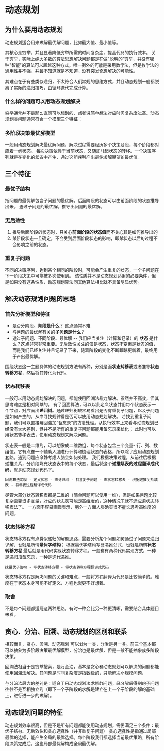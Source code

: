 # 动态规划
## 为什么要用动态规划

动态规划适合用来求解最优解问题，比如最大值、最小值等。

其核心是穷举，并且显著降低穷举所需的时间复杂度，提高代码的执行效率。
关于穷举，实际上绝大多数的算法思想解决问题都是在做"聪明的"穷举，并没有哪种"智能"的算法可以超越这种方式。唯一例外的可能是采用数学法，但是数学法的通用性并不强，并且不知道就是不知道，没有突发奇想解决的可能性。

其难点在于有些类似递归，不太符合人们常规的思维方式，并且动态规划一般都脱离了实际的递归技巧，由循环迭代完成计算。

### 什么样的问题可以用动态规划解决

穷举通常并不是那么直观可以想到的，或者说简单想法对应时间复杂度过高。动态规划类问题通常符合一个模型三个特征：

### 多阶段决策最优解模型

一般用动态规划解决最优解问题，解决过程需要经历多个决策阶段，每个阶段都对应着一组状态。
每次决策依赖于当前状态，又随即引起状态的转移。一个决策序列就是在变化的状态中产生，通过这组序列产出最终求解期望的最优值。

## 三个特征

### 最优子结构

指问题的最优解包含子问题的最优解。后面阶段的状态可以由前面阶段的状态推导出来。
通过子问题的最优解，推导出问题的最优解。

### 无后效性

1. 推导后面阶段的状态时，只关心**前面阶段的状态值**而不关心其是如何推导出的
2. 某阶段状态一旦确定，不会受到后面阶段状态的影响，即某状态以后的过程不会影响之前的状态。

### 重复子问题

不同的决策序列，达到某个相同的阶段时，可能会产生重复的状态，一个子问题在下一阶段决策中可能被多次使用到。
该性质并不是动态规划适用的必要条件，但是如果没有这条性质，动态规划算法同其他算法相比就不具备明显优势。

## 解决动态规划问题的思路

### 首先分析模型和特征

- 是否分阶段、**阶段是什么**？ 这点通常不难
- 与问题的最优解有关的**子问题是什么**？
- 透过子问题、不同阶段、最优解 -- 我们应当关注（计算和记录）的 **状态** 是什么？这点非常非常重要。无后效性关注的仅是状态，状态不变但是状态的值，而是我们已经关注并且记录了下来，随着阶段的变化不断跟踪更新着，最终用于产出最优解。

围绕状态这一主题具体的动态规划方法有两种，分别是画**状态转移表**或者推导**状态转移方程**，然后将其转化为代码。

### 状态转移表

一般可以用动态规划解决的问题，都能使用回溯法暴力解决。虽然并不高效，但其思考难度是相对简单的。
有了回溯算法，可以以此定义状态并用每个状态表示一个节点，对应画出**递归树**。通过递归树较容易看出是否有重复子问题，以及子问题是如何产生的，从中寻找规律看是否可以使用动态规划解决。
若找到重复子问题，我们可以直接用回溯加“备忘录”的方法处理。从执行效率上来看与动态规划已经没有太大差别，但并不是所有的重复子问题都能用备忘录来优化；
此时也可以用状态转移表法，使用动态规划来解决问题。

状态表一般是二维的，可以想像成二维数组，每个状态包含三个变量- 行、列、数组值。它有点像一个辅助人脑进行计算和梳理状态的表格，所以除了应用动态规划套路，遇到问题应冷静考虑人脑会如何处理。
我们根据决策过程，从前往后根据递推关系，分阶段填充状态表中的每个状态，最后将这个**递推填表的过程翻译成代码**，就是动态规划代码了。

```
回溯算法实现 - 定义状态 - 画递归树 - 找重复子问题 - 画状态转移表 - 根据递推关系填表 - 将填表过程翻译成代码
```

尽管大部分状态转移表都是二维的（简单问题可以使用一维），但是如果问题比较复杂需要很多变量，对应的状态表可能是高维度的，这种情况下就不适应用状态转移表法了。 一方面不容易画图表示，另外一方面人脑确实很不擅长思考高维度的问题。

### 状态转移方程

状态转移方程有点类似递归的解题思路，需要分析某个问题如何通过子问题来递归求解，也就是所谓**最优字结构**；
根据最优字结构写出递推公式，也就是所谓**状态转移方程**
最后就是用代码实现状态转移方程。一般也有两种代码实现方式，一种是递归加备忘录，一种是迭代递推。

```
找最优子结构 - 写状态转移方程 - 将状态转移方程翻译成代码
```

状态转移方程是解决问题的关键和难点，一般将方程翻译为代码是比较简单的。难度在于状态本身可能不好定义，方程也就更不好想到。

### 取舍

不是每个问题都适用这两种思路，有时一种会比另一种更清晰，需要结合具体题目来看。



## 贪心、分治、回溯、动态规划的区别和联系

相较而言，贪心、回溯、动态规划 可以划为一类，分治是另一类。前三个基本都可以抽象为多阶段决策最优解模型，分治也是最优解，但是一般不能抽象成多阶段决策。

回溯法相当于是穷举搜索，是万金油，基本是贪心和动态规划可以解决的问题都能使用回溯法解决。其问题是时间复杂度是指数级的，只能解决小规模问题。

与分治法最大的差别是：适合于用动态规划法求解的问题，经分解后得到的子问题往往不是互相独立的（即下一个子阶段的求解是建立在上一个子阶段的解的基础上，进行进一步的求解）。

## 动态规划问题的特征

动态规划效率很高，但是不是所有问题都能使用动态规划，需要满足三个条件：最优子结构、无后效性和贪心选择性（并非重复子问题）
贪心选择性是指通过局部最优的选择，能产生全局的最优选择。每个阶段我们都选择当前最优策略，所有阶段决策完成后，这些局部最优解构成全局最优解。

















